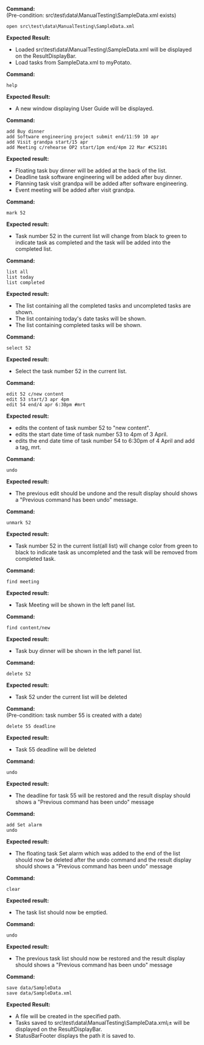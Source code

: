 **Command:**<br>
(Pre-condition: src\test\data\ManualTesting\SampleData.xml exists)

    open src\test\data\ManualTesting\SampleData.xml

**Expected Result:**

* Loaded src\test\data\ManualTesting\SampleData.xml will be displayed on the ResultDisplayBar.
* Load tasks from SampleData.xml to myPotato.

**Command:**

    help

**Expected Result:**

* A new window displaying User Guide will be displayed.

**Command:**

    add Buy dinner
    add Software engineering project submit end/11:59 10 apr
    add Visit grandpa start/15 apr
    add Meeting c/rehearse OP2 start/1pm end/4pm 22 Mar #CS2101

**Expected result:**

* Floating task buy dinner will be added at the back of the list.
* Deadline task software engineering will be added after buy dinner.
* Planning task visit grandpa will be added after software engineering.
* Event meeting will be added after visit grandpa.

**Command:**

    mark 52

**Expected result:**

* Task number 52 in the current list will change from black to green to indicate task as completed and the task will be added into the completed list.

**Command:**

    list all
    list today
    list completed

**Expected result:**

* The list containing all the completed tasks and uncompleted tasks are shown.
* The list containing today's date tasks will be shown.
* The list containing completed tasks will be shown.

**Command:**

    select 52

**Expected result:**

* Select the task number 52 in the current list.

**Command:**

    edit 52 c/new content
    edit 53 start/3 apr 4pm
    edit 54 end/4 apr 6:30pm #mrt

**Expected result:**

* edits the content of task number 52 to "new content".
* edits the start date time of task number 53 to 4pm of 3 April.
* edits the end date time of task number 54 to 6:30pm of 4 April and add a tag, mrt.

**Command:**

    undo

**Expected result:**

* The previous edit should be undone and the result display should shows a "Previous command has been undo" message.

**Command:**

    unmark 52

**Expected result:**

* Task number 52 in the current list(all list) will change color from green to black to indicate task as uncompleted and the task will be removed from completed task.

**Command:**

    find meeting

**Expected result:**

* Task Meeting will be shown in the left panel list.

**Command:**

    find content/new

**Expected result:**

* Task buy dinner will be shown in the left panel list.

**Command:**

    delete 52

**Expected result:**

* Task 52 under the current list will be deleted

**Command:**<br>
(Pre-condition: task number 55 is created with a date)

    delete 55 deadline

**Expected result:**

* Task 55 deadline will be deleted

**Command:**

    undo

**Expected result:**

* The deadline for task 55 will be restored and the result display should shows a "Previous command has been undo" message

**Command:**

    add Set alarm
    undo

**Expected result:**

* The floating task Set alarm which was added to the end of the list should now be deleted after the undo command and the result           display should shows a "Previous command has been undo" message

**Command:**

    clear

**Expected result:**

* The task list should now be emptied.

**Command:**

    undo

**Expected result:**

* The previous task list should now be restored and the result display should shows a "Previous command has been undo" message

**Command:**

    save data/SampleData
    save data/SampleData.xml

**Expected Result:**

* A file will be created in the specified path.
* Tasks saved to src\test\data\ManualTesting\SampleData.xml¡± will be displayed on the ResultDisplayBar.
* StatusBarFooter displays the path it is saved to.

